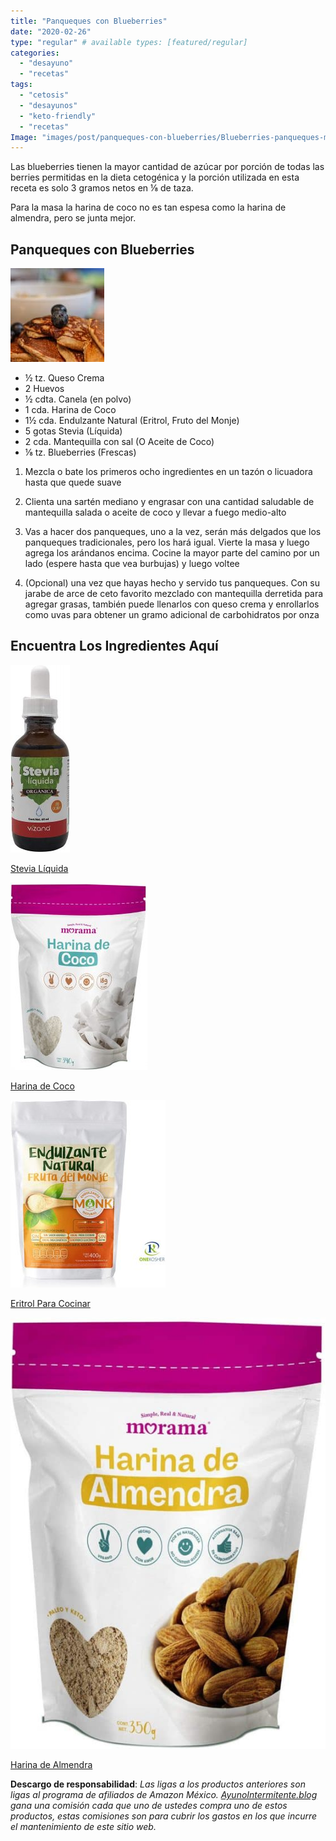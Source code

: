 ```yaml
---
title: "Panqueques con Blueberries"
date: "2020-02-26"
type: "regular" # available types: [featured/regular]
categories: 
  - "desayuno"
  - "recetas"
tags: 
  - "cetosis"
  - "desayunos"
  - "keto-friendly"
  - "recetas"
Image: "images/post/panqueques-con-blueberries/Blueberries-panqueques-min-scaled-e1582685142729.jpg"
---
```


Las blueberries tienen la mayor cantidad de azúcar por porción de todas las berries permitidas en la dieta cetogénica y la porción utilizada en esta receta es solo 3 gramos netos en ⅛ de taza.

Para la masa la harina de coco no es tan espesa como la harina de almendra, pero se junta mejor.

## Panqueques con Blueberries

![](images/Blueberries-panqueques-min-150x150.jpg)

- ½ tz. Queso Crema
- 2 Huevos
- ½ cdta. Canela (en polvo)
- 1 cda. Harina de Coco
- 1½ cda. Endulzante Natural (Eritrol, Fruto del Monje)
- 5 gotas Stevia (Líquida)
- 2 cda. Mantequilla con sal (O Aceite de Coco)
- ⅛ tz. Blueberries (Frescas)

1. Mezcla o bate los primeros ocho ingredientes en un tazón o licuadora hasta que quede suave
    
2. Clienta una sartén mediano y engrasar con una cantidad saludable de mantequilla salada o aceite de coco y llevar a fuego medio-alto
    
3. Vas a hacer dos panqueques, uno a la vez, serán más delgados que los panqueques tradicionales, pero los hará igual. Vierte la masa y luego agrega los arándanos encima. Cocine la mayor parte del camino por un lado (espere hasta que vea burbujas) y luego voltee
    
4. (Opcional) una vez que hayas hecho y servido tus panqueques. Con su jarabe de arce de ceto favorito mezclado con mantequilla derretida para agregar grasas, también puede llenarlos con queso crema y enrollarlos como uvas para obtener un gramo adicional de carbohidratos por onza
    

## Encuentra Los Ingredientes Aquí

[![Stevia Líquida](images/Stevia-Liquido-95x300.jpg)](https://amzn.to/2OXwATC)

[Stevia Líquida](https://amzn.to/2OXwATC)

[![Harina de Coco](images/harina-de-coco-219x300.jpg)](https://amzn.to/3bEM0Wp)

[Harina de Coco](https://amzn.to/3bEM0Wp)

[![Eritrol Para Cocinar](images/Eritrol-Endulzante-248x300.jpg)](https://amzn.to/2OYWmaa)

[Eritrol Para Cocinar](https://amzn.to/2OYWmaa)

[![Harina de Almendra](images/harina-de-almendra-561x768.jpg)](https://amzn.to/3bEM0Wp)

[Harina de Almendra](https://amzn.to/3bEM0Wp)

**Descargo de responsabilidad**: _Las ligas a los productos anteriores son ligas al programa de afiliados de Amazon México. [AyunoIntermitente.blog](https://ayunointermitente.blog/) gana una comisión cada que uno de ustedes compra uno de estos productos, estas comisiones son para cubrir los gastos en los que incurre el mantenimiento de este sitio web._
